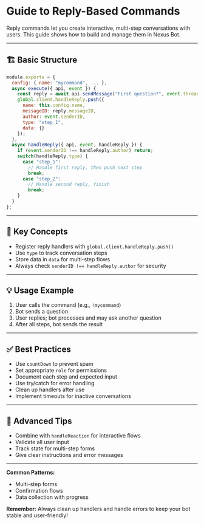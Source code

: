 # Guide to Reply-Based Commands

Reply commands let you create interactive, multi-step conversations with users. This guide shows how to build and manage them in Nexus Bot.

---

## 🏗️ Basic Structure
```js
module.exports = {
  config: { name: "mycommand", ... },
  async execute({ api, event }) {
    const reply = await api.sendMessage("First question?", event.threadID);
    global.client.handleReply.push({
      name: this.config.name,
      messageID: reply.messageID,
      author: event.senderID,
      type: "step_1",
      data: {}
    });
  },
  async handleReply({ api, event, handleReply }) {
    if (event.senderID !== handleReply.author) return;
    switch(handleReply.type) {
      case "step_1":
        // Handle first reply, then push next step
        break;
      case "step_2":
        // Handle second reply, finish
        break;
    }
  }
};
```

---

## 🔑 Key Concepts
- Register reply handlers with `global.client.handleReply.push()`
- Use `type` to track conversation steps
- Store data in `data` for multi-step flows
- Always check `senderID !== handleReply.author` for security

---

## 💡 Usage Example
1. User calls the command (e.g., `!mycommand`)
2. Bot sends a question
3. User replies; bot processes and may ask another question
4. After all steps, bot sends the result

---

## ✅ Best Practices
- Use `countDown` to prevent spam
- Set appropriate `role` for permissions
- Document each step and expected input
- Use try/catch for error handling
- Clean up handlers after use
- Implement timeouts for inactive conversations

---

## 🚀 Advanced Tips
- Combine with `handleReaction` for interactive flows
- Validate all user input
- Track state for multi-step forms
- Give clear instructions and error messages

---

**Common Patterns:**
- Multi-step forms
- Confirmation flows
- Data collection with progress

**Remember:** Always clean up handlers and handle errors to keep your bot stable and user-friendly!
